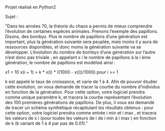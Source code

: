 Projet réalisé en Python2

Sujet :

"Dans les années 70, la théorie du chaos a permis de mieux comprendre l’évolution de
certaines espèces animales.
Prenons l’exemple des papillons.
Disons, des bombyx.
Plus le nombre de papillons d’une génération est important, plus la génération suivante
sera peuplée, mais moins il y aura de ressources disponibles, et donc moins la génération
suivante va se développer.
L’évolution du nombre de bombyx d’une génération sur l’autre n’est donc pas triviale ;
en appelant x i le nombre de papillons à la i ème génération, le nombre de papillons est
modélisé ainsi :

x1 = 10
x(i + 1) = k * x(i) * ((1000 - x(i))/1000) pour i >= 1

k est appelé le taux de croissance, et varie de 1 à 4.
Afin de pouvoir étudier cette évolution, on vous demande de tracer la courbe du nombre
d’individus en fonction de la génération.
Pour cette option, votre logiciel prendra comme unique paramètre k, et tracera la
courbe représentant l’évolution des 100 premières générations de papillons.
De plus, il vous est demandé de tracer un schéma synthétique récapitulant les résultats
obtenus : pour cette option, votre logiciel prendra comme entrée i min et i max , et tracera
les valeurs de x i (pour toutes les valeurs de i de i min à i max ) en fonction de k (k variant
de 1 à 4 par pas de 0.01)."